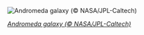 
![Andromeda galaxy (© NASA/JPL-Caltech)](https://cn.bing.com//th?id=OHR.Andromeda_EN-US1720805317_1920x1080.jpg&rf=LaDigue_1920x1080.jpg&pid=hp)

*[Andromeda galaxy (© NASA/JPL-Caltech)](https://www.bing.com/search?q=andromeda+galaxy&form=hpcapt&filters=HpDate%3a%2220211004_0700%22)*
